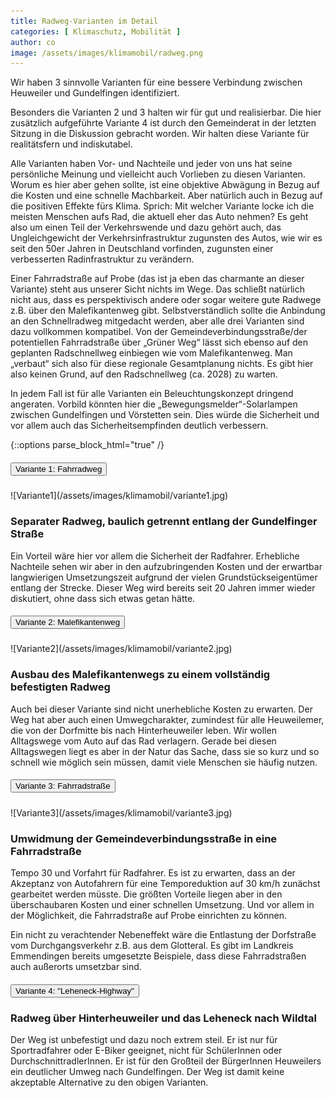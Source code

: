 ```yaml
---
title: Radweg-Varianten im Detail
categories: [ Klimaschutz, Mobilität ]
author: co
image: /assets/images/klimamobil/radweg.png
---
```

Wir haben 3 sinnvolle Varianten für eine bessere Verbindung zwischen Heuweiler und Gundelfingen identifiziert. 

Besonders die Varianten 2 und 3 halten wir für gut und realisierbar. Die hier zusätzlich aufgeführte Variante 4 ist durch den Gemeinderat in der letzten Sitzung in die Diskussion gebracht worden. Wir halten diese Variante für realitätsfern und indiskutabel. 

Alle Varianten haben Vor- und Nachteile und jeder von uns hat seine persönliche Meinung und vielleicht auch Vorlieben zu diesen Varianten. Worum es hier aber gehen sollte, ist eine objektive Abwägung in Bezug auf die Kosten und eine schnelle Machbarkeit. Aber natürlich auch in Bezug auf die positiven Effekte fürs Klima. Sprich: Mit welcher Variante locke ich die meisten Menschen aufs Rad, die aktuell eher das Auto nehmen? Es geht also um einen Teil der Verkehrswende und dazu gehört auch, das Ungleichgewicht der Verkehrsinfrastruktur zugunsten des Autos, wie wir es seit den 50er Jahren in Deutschland vorfinden, zugunsten einer verbesserten Radinfrastruktur zu verändern. 

Einer Fahrradstraße auf Probe (das ist ja eben das charmante an dieser Variante) steht aus unserer Sicht nichts im Wege. Das schließt natürlich nicht aus, dass es perspektivisch andere oder sogar weitere gute Radwege z.B. über den Malefikantenweg gibt. Selbstverständlich sollte die Anbindung an den Schnellradweg mitgedacht werden, aber alle drei Varianten sind dazu vollkommen kompatibel. Von der Gemeindeverbindungsstraße/der potentiellen Fahrradstraße über „Grüner Weg“ lässt sich ebenso auf den geplanten Radschnellweg einbiegen wie vom Malefikantenweg. Man „verbaut“ sich also für diese regionale Gesamtplanung nichts. Es gibt hier also keinen Grund, auf den Radschnellweg (ca. 2028) zu warten.

In jedem Fall ist für alle Varianten ein Beleuchtungskonzept dringend angeraten. Vorbild könnten hier die „Bewegungsmelder“-Solarlampen zwischen Gundelfingen und Vörstetten sein. Dies würde die Sicherheit und vor allem auch das Sicherheitsempfinden deutlich verbessern.

{::options parse_block_html="true" /}

<div id="accordion">

<div class="card">
<div class="card-header" id="headingOne">
  <h5 class="mb-0">
    <button class="btn btn-primary collapsed" data-toggle="collapse" data-target="#varianteOne" aria-expanded="true" aria-controls="varianteOne">
      Variante 1: Fahrradweg
    </button>
  </h5>
</div>
<div id="varianteOne" class="collapse" aria-labelledby="headingOne" data-parent="#accordion">
  <div class="card-body">
![Variante1](/assets/images/klimamobil/variante1.jpg)

### Separater Radweg, baulich getrennt entlang der Gundelfinger Straße

Ein Vorteil wäre hier vor allem die Sicherheit der Radfahrer. Erhebliche Nachteile sehen wir aber in den aufzubringenden Kosten und der erwartbar langwierigen Umsetzungszeit aufgrund der vielen Grundstückseigentümer entlang der Strecke. Dieser Weg wird bereits seit 20 Jahren immer wieder diskutiert, ohne dass sich etwas getan hätte. 
  </div>
</div>
</div>

<div class="card">
<div class="card-header" id="headingTwo">
  <h5 class="mb-0">
    <button class="btn btn-primary collapsed" data-toggle="collapse" data-target="#varianteTwo" aria-expanded="false" aria-controls="varianteTwo">
      Variante 2: Malefikantenweg
    </button>
  </h5>
</div>
<div id="varianteTwo" class="collapse" aria-labelledby="headingTwo" data-parent="#accordion">
  <div class="card-body">
![Variante2](/assets/images/klimamobil/variante2.jpg)

### Ausbau des Malefikantenwegs zu einem vollständig befestigten Radweg

Auch bei dieser Variante sind nicht unerhebliche Kosten zu erwarten. Der Weg hat aber auch einen Umwegcharakter, zumindest für alle Heuweilemer, die von der Dorfmitte bis nach Hinterheuweiler leben. Wir wollen Alltagswege vom Auto auf das Rad verlagern. Gerade bei diesen Alltagswegen liegt es aber in der Natur das Sache, dass sie so kurz und so schnell wie möglich sein müssen, damit viele Menschen sie häufig nutzen.
  </div>
</div>
</div>

<div class="card">
<div class="card-header" id="headingThree">
  <h5 class="mb-0">
    <button class="btn btn-primary collapsed" data-toggle="collapse" data-target="#varianteThree" aria-expanded="false" aria-controls="varianteThree">
      Variante 3: Fahrradstraße
    </button>
  </h5>
</div>
<div id="varianteThree" class="collapse" aria-labelledby="headingThree" data-parent="#accordion">
<div class="card-body">
![Variante3](/assets/images/klimamobil/variante3.jpg)

### Umwidmung der Gemeindeverbindungsstraße in eine Fahrradstraße

Tempo 30 und Vorfahrt für Radfahrer. Es ist zu erwarten, dass an der Akzeptanz von Autofahrern für eine Temporeduktion auf 30 km/h zunächst gearbeitet werden müsste. Die größten Vorteile liegen aber in den überschaubaren Kosten und einer schnellen Umsetzung. Und vor allem in der Möglichkeit, die Fahrradstraße auf Probe einrichten zu können.

Ein nicht zu verachtender Nebeneffekt wäre die Entlastung der Dorfstraße vom Durchgangsverkehr z.B. aus dem Glotteral. Es gibt im Landkreis Emmendingen bereits umgesetzte Beispiele, dass diese Fahrradstraßen auch außerorts umsetzbar sind. 
</div>
</div>
</div>

<div class="card">
<div class="card-header" id="headingFour">
  <h5 class="mb-0">
    <button class="btn btn-primary collapsed" data-toggle="collapse" data-target="#varianteFour" aria-expanded="false" aria-controls="varianteFour">
      Variante 4: "Leheneck-Highway"
    </button>
  </h5>
</div>
<div id="varianteFour" class="collapse" aria-labelledby="headingThree" data-parent="#accordion">
<div class="card-body">

### Radweg über Hinterheuweiler und das Leheneck nach Wildtal

Der Weg ist unbefestigt und dazu noch extrem steil. Er ist nur für Sportradfahrer oder E-Biker geeignet, nicht für SchülerInnen oder DurchschnittradlerInnen. Er ist für den Großteil der BürgerInnen Heuweilers ein deutlicher Umweg nach Gundelfingen. Der Weg ist damit keine akzeptable Alternative zu den obigen Varianten.
</div>
</div>
</div>

</div>